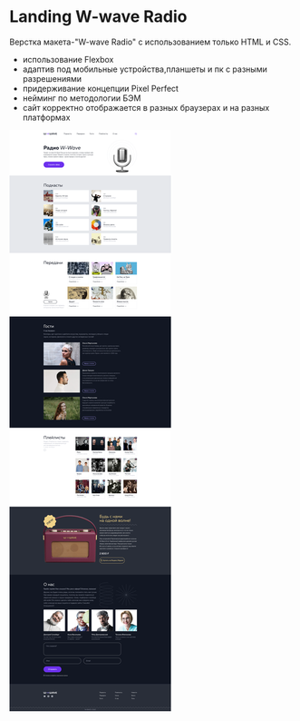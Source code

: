 # Landing W-wave Radio
Верстка макета-"W-wave Radio" с использованием только HTML и CSS.
- использование Flexbox
- адаптив под мобильные устройства,планшеты и пк с разными разрешениями
- придерживание концепции Pixel Perfect
- нейминг по методологии БЭМ
- сайт корректно отображается в разных браузерах и на разных платформах

![1920](https://github.com/doctorveb292/w-wave-radio-ver.1/raw/main/Desktop.png)
